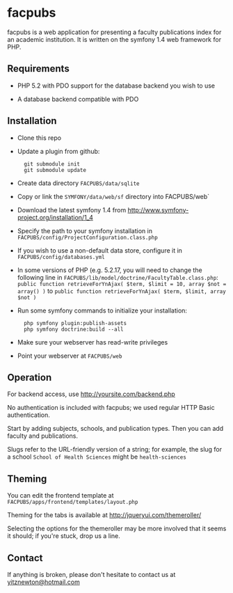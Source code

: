 facpubs
=======

facpubs is a web application for presenting a faculty publications index
for an academic institution. It is written on the symfony 1.4 web
framework for PHP.

Requirements
------------

- PHP 5.2 with PDO support for the database backend you wish to use

- A database backend compatible with PDO

Installation
------------

- Clone this repo

- Update a plugin from github:

        git submodule init
        git submodule update

- Create data directory `FACPUBS/data/sqlite`

- Copy or link the `SYMFONY/data/web/sf` directory into FACPUBS/web`

- Download the latest symfony 1.4 from
  http://www.symfony-project.org/installation/1_4

- Specify the path to your symfony installation in
  `FACPUBS/config/ProjectConfiguration.class.php`

- If you wish to use a non-default data store, configure it in
  `FACPUBS/config/databases.yml`

- In some versions of PHP (e.g. 5.2.17, you will need to change the
  following line in `FACPUBS/lib/model/doctrine/FacultyTable.class.php`:
  `public function retrieveForYnAjax( $term, $limit = 10, array $not = array() )`
  to
  `public function retrieveForYnAjax( $term, $limit, array $not )`

- Run some symfony commands to initialize your installation:

        php symfony plugin:publish-assets
        php symfony doctrine:build --all

- Make sure your webserver has read-write privileges

- Point your webserver at `FACPUBS/web`

Operation
---------

For backend access, use http://yoursite.com/backend.php

No authentication is included with facpubs; we used regular HTTP Basic
authentication.

Start by adding subjects, schools, and publication types. Then you can add
faculty and publications.

Slugs refer to the URL-friendly version of a string; for example, the slug
for a school `School of Health Sciences` might be `health-sciences`

Theming
-------

You can edit the frontend template at
`FACPUBS/apps/frontend/templates/layout.php`

Theming for the tabs is available at
http://jqueryui.com/themeroller/

Selecting the options for the themeroller may be more involved that it
seems it should; if you're stuck, drop us a line.

Contact
-------

If anything is broken, please don't hesitate to contact us at
yitznewton@hotmail.com

